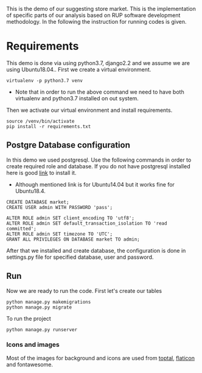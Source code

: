 This is the demo of our suggesting store market. This is the implementation of specific parts of our analysis based on RUP software development methodology. In the following the instruction for running codes is given.

# Requirements
This demo is done via using python3.7, django2.2 and we assume we are using Ubuntu18.04.. First we create a virtual environment.
```
virtualenv -p python3.7 venv
```
* Note that in order to run the above command we need to have both virtualenv and python3.7 installed on out system.

Then we activate our virtual environment and install requirements.  
```
source /venv/bin/activate
pip install -r requirements.txt
```


## Postgre Database configuration
In this demo we used postgresql. Use the following commands in order to create required role and database.
If you do not have postgresql installed here is good [link](https://www.digitalocean.com/community/tutorials/how-to-use-postgresql-with-your-django-application-on-ubuntu-14-04) to install it.
* Although mentioned link is for Ubuntu14.04 but it works fine for Ubuntu18.4.

```
CREATE DATABASE market;
CREATE USER admin WITH PASSWORD 'pass';

ALTER ROLE admin SET client_encoding TO 'utf8';
ALTER ROLE admin SET default_transaction_isolation TO 'read committed';
ALTER ROLE admin SET timezone TO 'UTC';
GRANT ALL PRIVILEGES ON DATABASE market TO admin;
```
After that we installed and create database, the configuration is done in settings.py file for specified database, user and password.


## Run 
Now we are ready to run the code. First let's create our tables
```
python manage.py makemigrations
python manage.py migrate
```
To run the project
```
python manage.py runserver
```

### Icons and images
Most of the images for background and icons are used from [toptal](https://www.toptal.com/designers/subtlepatterns/), [flaticon](https://www.flaticon.com/) and fontawesome.